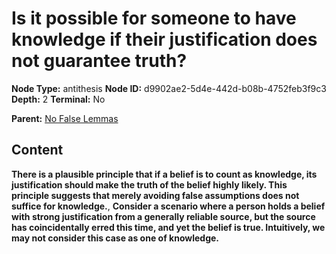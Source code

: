 # Is it possible for someone to have knowledge if their justification does not guarantee truth?

**Node Type:** antithesis
**Node ID:** d9902ae2-5d4e-442d-b08b-4752feb3f9c3
**Depth:** 2
**Terminal:** No

**Parent:** [No False Lemmas](no-false-lemmas.md)

## Content

**There is a plausible principle that if a belief is to count as knowledge, its justification should make the truth of the belief highly likely. This principle suggests that merely avoiding false assumptions does not suffice for knowledge.**, **Consider a scenario where a person holds a belief with strong justification from a generally reliable source, but the source has coincidentally erred this time, and yet the belief is true. Intuitively, we may not consider this case as one of knowledge.**
